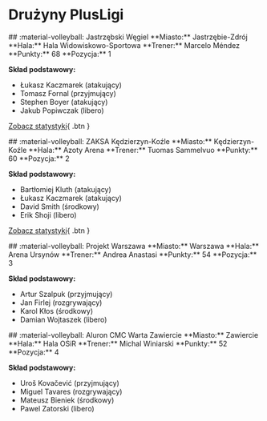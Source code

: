 # Drużyny PlusLigi

<div class="grid cards" style="grid-template-columns: repeat(auto-fill, minmax(300px, 1fr));">

<div class="card" markdown>
## :material-volleyball: Jastrzębski Węgiel
**Miasto:** Jastrzębie-Zdrój  
**Hala:** Hala Widowiskowo-Sportowa  
**Trener:** Marcelo Méndez  
**Punkty:** 68  
**Pozycja:** 1

**Skład podstawowy:**
- Łukasz Kaczmarek (atakujący)
- Tomasz Fornal (przyjmujący)
- Stephen Boyer (atakujący)
- Jakub Popiwczak (libero)

[Zobacz statystyki](statystyki.md#jastrzebski){ .btn }
</div>

<div class="card" markdown>
## :material-volleyball: ZAKSA Kędzierzyn-Koźle
**Miasto:** Kędzierzyn-Koźle  
**Hala:** Azoty Arena  
**Trener:** Tuomas Sammelvuo  
**Punkty:** 60  
**Pozycja:** 2

**Skład podstawowy:**
- Bartłomiej Kluth (atakujący)
- Łukasz Kaczmarek (atakujący) 
- David Smith (środkowy)
- Erik Shoji (libero)

[Zobacz statystyki](statystyki.md#zaksa){ .btn }
</div>

<div class="card" markdown>
## :material-volleyball: Projekt Warszawa
**Miasto:** Warszawa  
**Hala:** Arena Ursynów  
**Trener:** Andrea Anastasi  
**Punkty:** 54  
**Pozycja:** 3

**Skład podstawowy:**
- Artur Szalpuk (przyjmujący)
- Jan Firlej (rozgrywający)
- Karol Kłos (środkowy)
- Damian Wojtaszek (libero)
</div>

<div class="card" markdown>
## :material-volleyball: Aluron CMC Warta Zawiercie
**Miasto:** Zawiercie  
**Hala:** Hala OSiR  
**Trener:** Michal Winiarski  
**Punkty:** 52  
**Pozycja:** 4

**Skład podstawowy:**
- Uroš Kovačević (przyjmujący)
- Miguel Tavares (rozgrywający)
- Mateusz Bieniek (środkowy)
- Pawel Zatorski (libero)
</div>
</div>